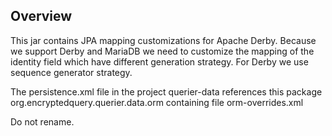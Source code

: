 ## Overview

This jar contains JPA mapping customizations for Apache Derby.
Because we support Derby and MariaDB we need to customize the mapping of the identity field which
have different generation strategy. For Derby we use sequence generator strategy.
 
The persistence.xml file in the project querier-data references this package org.encryptedquery.querier.data.orm containing file orm-overrides.xml

Do not rename.
